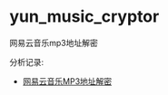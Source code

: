 # yun_music_cryptor
网易云音乐mp3地址解密

分析记录:
- [网易云音乐MP3地址解密](https://wwwinfo.info/2020/01/10/yun_music_cryptor/)
